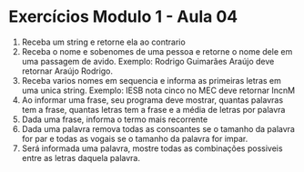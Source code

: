 # Exercícios Modulo 1 - Aula 04

1. Receba um string e retorne ela ao contrario
2. Receba o nome e sobenomes de uma pessoa e retorne o nome dele em uma passagem de avido. Exemplo: Rodrigo Guimarães Araújo deve retornar Araújo Rodrigo.
3. Receba varios nomes em sequencia e informa as primeiras letras em uma unica string. Exemplo: IESB nota cinco no MEC deve retornar IncnM
4. Ao informar uma frase, seu programa deve mostrar, quantas palavras tem a frase, quantas letras tem a frase e a média de letras por palavra
5. Dada uma frase, informa o termo mais recorrente
6. Dada uma palavra remova todas as consoantes se o tamanho da palavra for par e todas as vogais se o tamanho da palavra for impar.
7. Será informada uma palavra, mostre todas as combinações possiveis entre as letras daquela palavra.